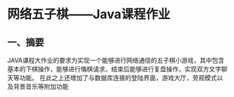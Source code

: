 # 网络五子棋——Java课程作业
## 一、摘要
JAVA课程大作业的要求为实现一个能够进行网络通信的五子棋小游戏，其中包含基本的下棋操作，能够进行悔棋请求，结束后能够进行复盘操作，实现双方文字聊天等功能。
在此之上还增加了与数据库连接的登陆界面，游戏大厅，旁观模式以及背景音乐等附加功能
